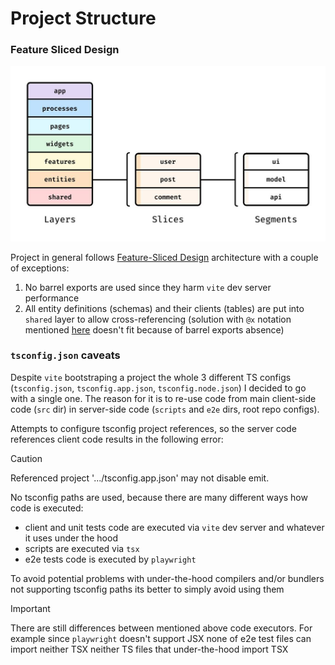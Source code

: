 # Project Structure

### Feature Sliced Design

![fsd.png](assets/fsd.png)

Project in general follows [Feature-Sliced Design](https://feature-sliced.design/) architecture with a couple of exceptions:

1. No barrel exports are used since they harm `vite` dev server performance
2. All entity definitions (schemas) and their clients (tables) are put into `shared` layer to allow cross-referencing (solution with `@x` notation mentioned [here](https://feature-sliced.design/docs/guides/examples/types#business-entities-and-their-cross-references) doesn't fit because of barrel exports absence)

### `tsconfig.json` caveats

Despite `vite` bootstraping a project the whole 3 different TS configs (`tsconfig.json`, `tsconfig.app.json`, `tsconfig.node.json`) I decided to go with a single one. The reason for it is to re-use code from main client-side code (`src` dir) in server-side code (`scripts` and `e2e` dirs, root repo configs).

Attempts to configure tsconfig project references, so the server code references client code results in the following error:

> [!CAUTION]
> Referenced project '.../tsconfig.app.json' may not disable emit.

No tsconfig paths are used, because there are many different ways how code is executed:

- client and unit tests code are executed via `vite` dev server and whatever it uses under the hood
- scripts are executed via `tsx`
- e2e tests code is executed by `playwright`

To avoid potential problems with under-the-hood compilers and/or bundlers not supporting tsconfig paths its better to simply avoid using them

> [!IMPORTANT]
> There are still differences between mentioned above code executors. For example since `playwright` doesn't support JSX none of e2e test files can import neither TSX neither TS files that under-the-hood import TSX

